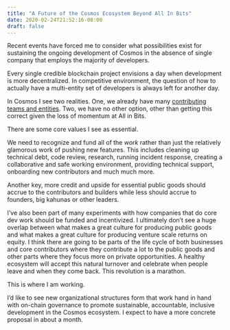 ```yaml
---
title: "A Future of the Cosmos Ecosystem Beyond All In Bits"
date: 2020-02-24T21:52:16-08:00
draft: false
---
```


Recent events have forced me to consider what possibilities exist for sustaining the ongoing development of Cosmos in the absence of single company that employs the majority of developers.

Every single credible blockchain project envisions a day when development is more decentralized. In competitive environment, the question of how to actually have a multi-entity set of developers is always left for another day.

In Cosmos I see two realities.  One, we already have many [contributing teams and entities](https://medium.com/@interchain_io/highlighting-organizations-in-the-cosmos-ecosystem-e55c39e262d7). Two, we have no other option, other than getting this correct given the loss of momentum at All in Bits.

There are some core values I see as essential.

We need to recognize and fund all of the *work* rather than just the relatively glamorous work of pushing new features. This includes cleaning up technical debt, code review, research, running incident response, creating a collaborative and safe working environment, providing technical support, onboarding new contributors and much much more.

Another key, more credit and upside for essential public goods should accrue to the contributors and builders while less should accrue to founders, big kahunas or other leaders.

I’ve also been part of many experiments with how companies that do core dev work should be funded and incentivized. I ultimately don’t see a huge overlap between what makes a great culture for producing public goods and what makes a great culture for producing venture scale returns on equity.  I think there are going to be parts of the life cycle of both businesses and core contributors where they contribute a lot to the public goods and other parts where they focus more on private opportunities. A healthy ecosystem will accept this natural turnover and celebrate when people leave and when they come back. This revolution is a marathon.

This is where I am working.

I’d like to see new organizational structures form that work hand in hand with on-chain governance to promote sustainable, accountable, inclusive development in the Cosmos ecosystem. I expect to have a more concrete proposal in about a month.
